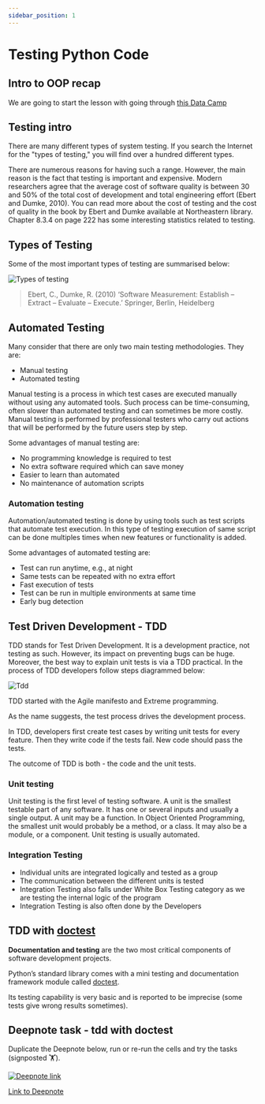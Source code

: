 ```yaml
---
sidebar_position: 1
---
```


# Testing Python Code

## Intro to OOP recap

We are going to start the lesson with going through [this Data Camp](https://campus.datacamp.com/courses/object-oriented-programming-in-python)

## Testing intro

There are many different types of system testing. If you search the Internet for the "types of testing," you will find over a hundred different types.

There are numerous reasons for having such a range. However, the main reason is the fact that testing is important and expensive. Modern researchers agree that the average cost of software quality is between 30 and 50% of the total cost of development and total engineering effort (Ebert and Dumke, 2010). You can read more about the cost of testing and the cost of quality in the book by Ebert and Dumke available at Northeastern library. Chapter 8.3.4 on page 222 has some interesting statistics related to testing.

## Types of Testing

Some of the most important types of testing are summarised below:

<img
    src="/img/types-test.svg"
    alt="Types of testing"
/>

> Ebert, C., Dumke, R. (2010) ‘Software Measurement: Establish – Extract – Evaluate – Execute.’ Springer, Berlin, Heidelberg

## Automated Testing

Many consider that there are only two main testing methodologies. They are:

- Manual testing
- Automated testing

Manual testing is a process in which test cases are executed manually without using any automated tools. Such process can be time-consuming, often slower than automated testing and can sometimes be more costly. Manual testing is performed by professional testers who carry out actions that will be performed by the future users step by step.

Some advantages of manual testing are:

- No programming knowledge is required to test
- No extra software required which can save money
- Easier to learn than automated
- No maintenance of automation scripts

### Automation testing

Automation/automated testing is done by using tools such as test scripts that automate test execution. In this type of testing execution of same script can be done multiples times when new features or functionality is added.

Some advantages of automated testing are:

- Test can run anytime, e.g., at night
- Same tests can be repeated with no extra effort
- Fast execution of tests
- Test can be run in multiple environments at same time
- Early bug detection

## Test Driven Development - TDD

TDD stands for Test Driven Development. It is a development practice, not testing as such. However, its impact on preventing bugs can be huge. Moreover, the best way to explain unit tests is via a TDD practical. In the process of TDD developers follow steps diagrammed below:

<img
    src="/img/tddgrey.png"
    alt="Tdd"
/>

TDD started with the Agile manifesto and Extreme programming.

As the name suggests, the test process drives the development process.

In TDD, developers first create test cases by writing unit tests for every feature. Then they write code if the tests fail. New code should pass the tests.

The outcome of TDD is both - the code and the unit tests.

### Unit testing

Unit testing is the first level of testing software. A unit is the smallest testable part of any software. It has one or several inputs and usually a single output. A unit may be a function. In Object Oriented Programming, the smallest unit would probably be a method, or a class. It may also be a module, or a component. Unit testing is usually automated.

### Integration Testing

- Individual units are integrated logically and tested as a group
- The communication between the different units is tested
- Integration Testing also falls under White Box Testing category as we are testing the internal logic of the program
- Integration Testing is also often done by the Developers

## TDD with [doctest](https://docs.python.org/3/library/doctest.html)

**Documentation and testing** are the two most critical components of software development projects.

Python’s standard library comes with a mini testing and documentation framework module called [doctest](https://docs.python.org/3/library/doctest.html).

Its testing capability is very basic and is reported to be imprecise (some tests give wrong results sometimes).

## Deepnote task - tdd with doctest

Duplicate the Deepnote below, run or re-run the cells and try the tasks (signposted 🏋️).

[<img
    src="/img/icons/deepnote-logo.svg"
    alt="Deepnote link"
/>](https://deepnote.com/workspace/katia-punter-1f84-20b2cf09-5782-4ce3-8cf7-1522f2bd3efb/project/doctest-bfc5bfff-d39c-4d81-999d-8645734ef4d2/notebook/Notebook%201-6601bbb7062943de86949aa77fb8cc9a)

[Link to Deepnote](https://deepnote.com/workspace/katia-punter-1f84-20b2cf09-5782-4ce3-8cf7-1522f2bd3efb/project/doctest-bfc5bfff-d39c-4d81-999d-8645734ef4d2/notebook/Notebook%201-6601bbb7062943de86949aa77fb8cc9a)
